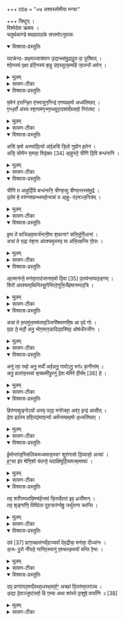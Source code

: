 +++
title = "०७ अश्वस्तोमीया मन्त्राः"

+++
त्रिष्टुप् ।   
विश्वेदेवा ऋषयः ।  
चतुर्थकाण्डे षष्ठप्रपाठके सप्तमोऽनुवाकः
<details open><summary>विश्वास-प्रस्तुतिः</summary>

यदक्र॑न्दᳶ प्रथ॒मञ्जाय॑मान उ॒द्यन्थ्स॑मु॒द्रादु॒त वा॒ पुरी॑षात् ।  
श्ये॒नस्य॑ प॒क्षा ह॑रि॒णस्य॑ बा॒हू उ॑प॒स्तुत्य॒म्महि॑ जा॒तन्ते॑ अर्वन् ।  
</details>

<details><summary>मूलम्</summary>

यदक्र॑न्दᳶ प्रथ॒मञ्जाय॑मान उ॒द्यन्थ्स॑मु॒द्रादु॒त वा॒ पुरी॑षात् ।  
श्ये॒नस्य॑ प॒क्षा ह॑रि॒णस्य॑ बा॒हू उ॑प॒स्तुत्य॒म्महि॑ जा॒तन्ते॑ अर्वन् ।  
</details>

<details><summary>सायण-टीका</summary>

(अथ चतुर्थकाण्डे षष्ठप्रपाठके सप्तमोऽनुवाकः )।  
षष्ठेऽनुवाके कवचादिसंनाहोऽभिहितः।  
अथ सप्तमाद्यनुवाकत्रये होमोऽभि घीयते।  
कल्पः —  “यदक्रन्दः प्रथमं जायमान इत्येतौस्त्रिभिरनुवाकैः षट्त्रिंशतमश्वस्तोमीयाञ्जहोति” इति।  
तत्र सप्तमानुवाके प्रथमामृचमाह– यदक्रन्द इति।  
हेऽर्वन्यद्यस्मात्कारणाज्जायमान उत्पद्यमान एव प्रथममादावक्रन्दः क्रन्दितवानसि अहो अग्न्यादीनामहं साधनामिति महान्तं शब्दमकरोस्तस्मात्कारणात्ते तव जातं महि महत्।  
अत एवोपस्तुत्यं समीचीनमिति  
२२०९ सर्वैरपि स्तोतव्यमासीत्।  
जायमानेम[ ए ]व विशदी क्रियते समुद्रादुद्यन्समुद्रोपलक्षितादुदकादुत्पद्यमानः।  
अप्सुयोनिर्वा अश्व इति श्रुतेः।  
उत वा पुरीषात्, अथवा लौकिकदृष्ट्या पुरीषात्पुंस्त्वशक्तिसंपन्नान्महतोऽश्वादुत्पद्यमानः।  
जन्मन उपस्तुत्यत्वे दृष्ठान्तद्वयमुच्यतेश्येनस्य पक्षा हरिणस्य बाहू।  
इवशब्दोऽत्राध्याहतंव्यः।  
यश्चा श्येनाख्यस्य पक्षिणः पक्षौ शीघ्रोत्पतनहेतुत्वात्सर्वैरुपस्तुत्यौ, यथा वा हरिणस्य मृगस्य बाहू पादौ शीघ्रगमनहेतुत्वादुपस्तुत्यौ तद्वदित्यर्थः।  
</details>

<details open><summary>विश्वास-प्रस्तुतिः</summary>

य॒मेन॑ द॒त्तन्त्रि॒त ए॑नमायुन॒गिन्द्र॑ एणम्प्रथ॒मो अध्य॑तिष्ठत् ।  
ग॒न्ध॒र्वो अ॑स्य रश॒नाम॑गृभ्णा॒थ्सूरा॒दश्व॑व्ँवसवो॒ निर॑तष्ट ।  
</details>

<details><summary>मूलम्</summary>

य॒मेन॑ द॒त्तन्त्रि॒त ए॑नमायुन॒गिन्द्र॑ एणम्प्रथ॒मो अध्य॑तिष्ठत् ।  
ग॒न्ध॒र्वो अ॑स्य रश॒नाम॑गृभ्णा॒थ्सूरा॒दश्व॑व्ँवसवो॒ निर॑तष्ट ।  
</details>

<details><summary>सायण-टीका</summary>

अथ द्वितीयामृचमाह– यमेन दत्तमिति।  
अत्र यमोऽग्निः।  
अग्निर्वाव यम इति श्रुत्यन्तरात्।  
त्रिषु लोकेषु त्रायते विस्तार्यत इति त्रितो वायुः।  
यमेनाग्निना दत्तनेनमश्वं त्रितो वायुरायुनग्रथे योजितवान्।  
तत इन्द्रः प्रथमः सर्वेषु देवेषु मध्ये प्रथमं प्रवृत्तः सन्नेनमश्वमध्यतिष्ठदधिष्ठितवान्योगक्षेमं संपादयितुमभिमानं कृतवानित्यर्थः।  
गन्धर्वः कश्चिद्स्याश्वस्य रशनां बन्धनहेतुं रज्जुमगृभ्णात्स्वीकृतवान्।  
हे वसवो यूयं सूरादादित्यादिममश्वं निरतष्ट निःशेषेण प्रकाशितवन्तः।  
यस्याश्वस्याग्निरानेता, वायुर्योजयिता, इन्द्रोऽभिमन्ता, गन्धर्वो रज्जुग्रहीता, सूर्यप्रकाशेन वसवः प्रकाश यितारस्तादृशोऽयमश्व इति स्तूयते।  
</details>

<details open><summary>विश्वास-प्रस्तुतिः</summary>

असि॑ य॒मो अस्या॑दि॒त्यो अ॑र्व॒न्नसि॑ त्रि॒तो गुह्ये॑न व्र॒तेन॑ ।  
असि॒ सोमे॑न स॒मया॒ विपृ॑क्तः [34]  आ॒हुस्ते॒ त्रीणि॑ दि॒वि बन्ध॑नानि ।  
</details>

<details><summary>मूलम्</summary>

असि॑ य॒मो अस्या॑दि॒त्यो अ॑र्व॒न्नसि॑ त्रि॒तो गुह्ये॑न व्र॒तेन॑ ।  
असि॒ सोमे॑न स॒मया॒ विपृ॑क्तः [34]  आ॒हुस्ते॒ त्रीणि॑ दि॒वि बन्ध॑नानि ।  
</details>

<details><summary>सायण-टीका</summary>

अथ तृतीयामृचमाह– असि यम इति।  
हेऽर्वन्नश्व त्वं यमाभिधोऽग्निरसि।  
तथाऽऽदित्योऽसि।  
तथा त्रितो वायुरसि।  
पूर्वोक्तप्रकारेण वाय्वादित्ययोरनुगृहीतत्वात्तद्रूपत्वम्।  
तथा गुह्येन गोप्बेनाश्वमेधाख्येन कर्मणा तत्रत्येन सोमेन च सुमया समये प्राप्तकले विपृक्तो विशेषेण युक्तोऽसि।  
ईदृशस्य ते तव द्युलोके बन्धनानि बम्धनसाधनानि दामानि त्रीणीत्येयमभिज्ञा आहुः।  
वणिजो हि शक्त्याधिक्येनात्यु ग्रभश्वं विक्रेतुं ग्रामान्तरे नयन्तास्त्रंभिदांमभिर्बध्नन्ति।  
दक्षिणवामपार्श्वयोर्दामद्वयमुभौ पुरुषौ गृह्णीतः।  
यदा दक्षिणभागवर्तिनं द्रष्टुमुद्युङ्क्ते तदा वामभागवती तमाकर्षति।  
तं चेद्द्गष्टुमुद्युङ्क्ते तदानीमितर आकर्षति।  
यदा सदसा पुरतः पलायनं करोति तदा तं वारयितुं गले बद्धमेकं दाम गृहीत्वा पृष्ठतः कश्चिदाकर्षति।  
तदिदं बन्धनत्रयम्।  
यद्वा शास्त्रसिद्धं किंचित्कारणत्रयं द्रष्टव्यम्।  
तदनेन बन्धनत्रयेणाघिकशाक्तिरश्व इति स्तुतो भवति।  
</details>

<details open><summary>विश्वास-प्रस्तुतिः</summary>

त्रीणि॑ त आहुर्दि॒वि बन्ध॑नानि॒ त्रीण्य॒प्सु त्रीण्य॒न्तस्स॑मु॒द्रे ।  
उ॒तेव॑ मे॒ वरु॑णश्छन्थ्स्यर्व॒न्यत्रा॑ त आ॒हुᳶ प॑र॒मञ्ज॒नित्र॑म् ।  
</details>

<details><summary>मूलम्</summary>

त्रीणि॑ त आहुर्दि॒वि बन्ध॑नानि॒ त्रीण्य॒प्सु त्रीण्य॒न्तस्स॑मु॒द्रे ।  
उ॒तेव॑ मे॒ वरु॑णश्छन्थ्स्यर्व॒न्यत्रा॑ त आ॒हुᳶ प॑र॒मञ्ज॒नित्र॑म् ।  
</details>

<details><summary>सायण-टीका</summary>

अथ चतुर्थीमृचमाह–  २२१० त्रीणि त इति।  
यथा द्युलोके तवोचैःश्रवोरूपस्य वन्धनत्रयमाभिज्ञा आहुस्तथैवाप्सु समुद्रे च।  
यथा वा वाजपेयेऽप्स्वन्तरमृतमिति मन्त्रेणाश्वानप्सु स्ना पयन्ति तथाऽपि पूर्वोक्तरीत्या बन्धनत्रयमपेक्षितं तथा समुद्रमध्ये स्थिताया वडवाया बन्धनत्रयमित्येवमभिज्ञा आहुः।  
उतापि च हेऽर्वन्नश्व ते तव यत्र यस्मिन्पितृवीर्ये परमं जनित्रमुत्तमं जन्मेत्येवंलक्षणाभिज्ञा आहुः, तत्पितृवीर्यं त्वमेव वरुणस्त्रिभिर्बन्धनैर्निवारणीयो भूत्वा मे मम छन्त्सीव कथयसीव।  
अयमर्थः—अश्वस्य पितृपक्षभागित्वान्मातरि स्वल्पायामपि सत्यां प्रौढश्चेदश्वो दृश्येत तस्य पिता प्रौढ इत्युत्प्रेक्षितुं शक्यत इति।  
</details>

<details open><summary>विश्वास-प्रस्तुतिः</summary>

इ॒मा ते॑ वाजिन्नव॒मार्ज॑नानी॒मा श॒फानाꣳ॑ सनि॒तुर्नि॒धाना॑ ।  
अत्रा॑ ते भ॒द्रा र॑श॒ना अ॑पश्यमृ॒तस्य॒ या अ॑भि॒रक्ष॑न्ति गो॒पाः ।  
</details>

<details><summary>मूलम्</summary>

इ॒मा ते॑ वाजिन्नव॒मार्ज॑नानी॒मा श॒फानाꣳ॑ सनि॒तुर्नि॒धाना॑ ।  
अत्रा॑ ते भ॒द्रा र॑श॒ना अ॑पश्यमृ॒तस्य॒ या अ॑भि॒रक्ष॑न्ति गो॒पाः ।  
</details>

<details><summary>सायण-टीका</summary>

अथ पञ्चमीमृचगाह– इमा ते बाजिन्निति।  
हे वाजिन्नश्व ते तवेमैतानि दृश्यमानानि अवमार्जनानि शरीरशोधनसाधनानि लोहमयानि।  
यैर्लोहमयैः प्रातःकालादावश्यस्य पांस्वाद्यपनयनाय शरीरं मृज्यते घर्षणेन शोध्यते तान्यवमार्जनानि।  
तथा शफानां खुराणां सनितुर्दातुः पाषाणबहुले मार्गे प्रक्षेप्य[प्तु]स्तव शफभेदनपरिहारार्थमिमा निधानैतानि लोहमयान्यावरणविशेषरूपाणि निधीयन्ते शफेष्विति निधानानिराजानो हि महार्हणां प्रौढानामश्वानां लोहमयैः साधनैः प्रतिदिनं कण्डूरपनयन्ति, शफेषु च लोहपत्राणि कीलयन्ति।  
किंच ते तव भद्राः सुवर्णांदिखचितत्वेन कल्याणरूपा रशनाः खलीनलोहकक्ष्याः पुच्छपत्रा अत्रास्मिन्नेव देशे स्थापिता अहमप्यपश्यम्।  
कीदृशस्य तव, ऋतस्य सत्यस्य बहुमूल्यार्हस्येत्यर्थः।  
कीदृश्यो रशना हति ता विशेष्यन्तेया रशना गोपाः पष्ठदेशव्यथादिपरिहारेणाश्वं गोपायन्त्योऽभिरक्षन्ति उपर्यारूढं पुरुषमभितः पतनादिभ्यः पालयन्ति।  
</details>

<details open><summary>विश्वास-प्रस्तुतिः</summary>

आ॒त्मान॑न्ते॒ मन॑सा॒राद॑जानाम॒वो दि॒वा [35]  प॒तय॑न्तम्पत॒ङ्गम् ।  
शिरो॑ अपश्यम्प॒थिभि॑स्सु॒गेभि॑ररे॒णुभि॒र्जेह॑मानम्पत॒त्रि ।  
</details>

<details><summary>मूलम्</summary>

आ॒त्मान॑न्ते॒ मन॑सा॒राद॑जानाम॒वो दि॒वा [35]  प॒तय॑न्तम्पत॒ङ्गम् ।  
शिरो॑ अपश्यम्प॒थिभि॑स्सु॒गेभि॑ररे॒णुभि॒र्जेह॑मानम्पत॒त्रि ।  
</details>

<details><summary>सायण-टीका</summary>

अथ षष्ठीमृचमाह– आत्मानां त इति।  
हेऽश्व ते तवाऽऽत्मानं स्वरूपमारात्समीप एव मनसा चित्तेनाजानामभिज्ञातवानस्मि।  
कीदृशमात्मानम्, अत्रो रक्षकम्।  
शीघ्रगामी ह्यश्वः परसैन्यभञ्जनेन स्वामिनं रक्षति।  
तथा दिवा षतयन्तमाकाशेन धावन्तम्।  
त्वदीयधावनवेलायं वेगातिशयेन भूमेराक्रमणं केनापि द्गष्टुं न शक्यत इत्यर्थः।  
यस्मादाकाशगामी तस्मादेव च पतङ्गं पक्षिसदृशम्।  
तथा त्वदीयं शिरोऽप्यहमपश्यम्।  
कीदृशं शिरः, सुगेभिर्गन्तुं शक्यैररेणुभिर्धुलिरहितैः पथिभिराकाशमा–  २२११ र्गैजेंहमानं  शीघ्रगतियुक्तमत एव पतत्रि पक्षिसदृशम्।  
यदा ह्ययमश्वः प्रायेण भूमिस्पर्शं विनाऽऽकाशमार्गे धावति तदानीं पाषाणादिरहितत्वादयं मार्गः सुगामो भूमिस्पर्शबाहुल्याभावाद्धूलिरहितश्च।  
तथाविधमार्गेण धावतोऽश्वस्योपरिवर्तिं शिरः सुखेन द्रष्टुं शक्यते, उन्नतदेशवर्तित्वाद्धूल्यावरणाभावाच्चेति।  
ईदृशवेगवानश्व इति स्तुतिः।  
</details>

<details open><summary>विश्वास-प्रस्तुतिः</summary>

अत्रा॑ ते रू॒पमु॑त्त॒मम॑पश्य॒ञ्जिगी॑षमाणमि॒ष आ प॒दे गोः ।  
य॒दा ते॒ मर्तो॒ अनु॒ भोग॒मान॒डादिद्ग्रसि॑ष्ठ॒ ओष॑धीरजीगः ।  
</details>

<details><summary>मूलम्</summary>

अत्रा॑ ते रू॒पमु॑त्त॒मम॑पश्य॒ञ्जिगी॑षमाणमि॒ष आ प॒दे गोः ।  
य॒दा ते॒ मर्तो॒ अनु॒ भोग॒मान॒डादिद्ग्रसि॑ष्ठ॒ ओष॑धीरजीगः ।  
</details>

<details><summary>सायण-टीका</summary>

अथ सप्तमीमृचगाह— अत्रा ते रूपमिति।  
हेऽश्व यदा यस्मिन्काले ते तव भोगं घृतमुद्रादिभक्षृणरूपमनु मतों मनुष्यः परिचारक आनड् भोगं प्राप्तवान्।  
प्रौढेषु राजगृहादिष्वश्वघासार्थं दत्तैर्घृतमुद्गादिभिः परिचारका अमि जीवन्तीति प्रसिद्धम्।  
आदिदीदृशवृत्तान्तादनन्तरमेव ग्रसिष्टोऽतिशयेन ग्रसिदुकामस्त्वमोषधीश्चणकाद्या अजीगः प्रापितोऽसि।  
अत्रास्मिन्नवसरे ते तत्र रूपमुत्तमं सर्वोत्कृष्टमित्यपश्यमहं निश्चितवानस्मि।  
कीदृशस्य तव, इषोऽन्नानि आ समन्तात्पदे प्राप्तुं गोर्गच्छतः।  
कीदुशं रूपम, जिगीषमाणं जेतुमिच्छायुक्तम्।  
अयमर्थः प्रौढराजगृहे त्वदीयभोगमनु अश्ववारा नीचाः सर्वेऽपि सम्यग्भुञ्जते।  
त्वं च राजाज्ञया केनाप्यनिवारितः संश्चणकादिक्षेत्रेषु स्वेच्छया गच्छसि।  
अस्मिन्नवसरे त्वन्मुखेन सर्वाण्यन्नानि प्राप्तुं शक्यन्ते, विजयश्च भविष्यति।  
एवं त्वदीयमहिमानं निश्चितवानस्मीति।  
</details>

<details open><summary>विश्वास-प्रस्तुतिः</summary>

अनु॑ त्वा॒ रथो॒ अनु॒ मर्यो॑ अर्व॒न्ननु॒ गावोऽनु॒ भग॑ᳵ क॒नीना॑म् ।  
अनु॒ व्राता॑स॒स्तव॑ स॒ख्यमी॑यु॒रनु॑ दे॒वा म॑मिरे वी॒र्य॑म् [36]  ते॒ ।  
</details>

<details><summary>मूलम्</summary>

अनु॑ त्वा॒ रथो॒ अनु॒ मर्यो॑ अर्व॒न्ननु॒ गावोऽनु॒ भग॑ᳵ क॒नीना॑म् ।  
अनु॒ व्राता॑स॒स्तव॑ स॒ख्यमी॑यु॒रनु॑ दे॒वा म॑मिरे वी॒र्य॑म् [36]  ते॒ ।  
</details>

<details><summary>सायण-टीका</summary>

अथाष्टमीमृचमाह— अनु त्वेति।  
हेऽर्वस्त्वामनु रथः प्रवर्तते।  
नहि त्वया विना रथो गन्तुं  शक्तः।  
मयों मर्त्योऽश्ववारस्त्यामनु जीवति।  
तच्च पूर्वमेवोदाहृतम्।  
गावोऽपि त्वागनु जीवन्ति, बालस्य तव क्षीरनवनीताद्यर्थं प्रवृद्धस्य तव घृतार्थ च गाः पोषयन्ति।  
कनीनां कन्यकानां बालानां दासीनां भमः सौभाग्यं त्वामनु संपद्यते।  
अश्वशालापरिचारार्थं हि ता अन्नवस्त्रदानेन त्वत्स्वामिनः पोषयन्ति।  
व्रातासो व्राताः सेनारूपा मनुष्यसंघास्तव सख्यमनु त्वदीयं साहाय्यमनु पश्चादीयुर्जयं प्राप्नुवन्ति।  
देवाः प्रजापत्यादयस्ते वीर्यं त्वदीयं सामर्थ्यमनुपलक्ष्य ममिरे स्वकीयहविष्ट्वेन प्रमितवन्तः।  
ईदृशोऽयमश्व इति स्तुतिः।  
</details>

<details open><summary>विश्वास-प्रस्तुतिः</summary>

हिर॑ण्यशृ॒ङ्गोऽयो॑ अस्य॒ पादा॒ मनो॑जवा॒ अव॑र॒ इन्द्र॑ आसीत् ।  
दे॒वा इद॑स्य हवि॒रद्य॑माय॒न्यो अर्व॑न्तम्प्रथ॒मो अ॒ध्यति॑ष्ठत् ।  
</details>

<details><summary>मूलम्</summary>

हिर॑ण्यशृ॒ङ्गोऽयो॑ अस्य॒ पादा॒ मनो॑जवा॒ अव॑र॒ इन्द्र॑ आसीत् ।  
दे॒वा इद॑स्य हवि॒रद्य॑माय॒न्यो अर्व॑न्तम्प्रथ॒मो अ॒ध्यति॑ष्ठत् ।  
</details>

<details><summary>सायण-टीका</summary>

अथ नवमीमृचमाह—  २२१२ हिरण्मशृङ्ग इति।  
अयमश्वो हिरण्यशृङ्गो हिरण्यसमानवर्णः शृङ्गस्था नीयो मूर्धप्रदेशो यस्यासो हिरण्यशृङ्गो हिरण्याङ्कित इत्यर्थः।  
अयो लोहव दत्यन्तदृढः।  
अस्याश्वस्य पादा मनोजवा मनोवृत्तिसदृशेन वेगातिशयेन युक्ताः।  
एतेनाश्वेनोच्चैःश्रवसा त्वेनेन्द्रोऽप्यवये निकृष्ट एवाऽऽसीत्।  
देवा इत्सर्वे हि देवाः स्वयमत्याश्वस्य संबन्धि हविरद्यं हविर्भक्षणमायन्प्राप्तवन्त एतदीयमेव हविरत्तुं योग्यमिति निश्चितवन्तः।  
प्रथम आद्यो यः प्रजापतिरर्वन्तमेनमश्वमध्यतिष्ठदधिष्ठितवान्स्वकीयत्वेन स्वीकृतवान्सोऽप्येतदीयमेव हविरद्यामिति निश्चितवान्।  
</details>

<details open><summary>विश्वास-प्रस्तुतिः</summary>

ई॒र्मान्ता॑स॒स्सिलि॑कमध्यमास॒स्सꣳ शूर॑णासो दि॒व्यासो॒ अत्याः॑ ।  
ह॒ꣳ॒सा इ॑व श्रेणि॒शो य॑तन्ते॒ यदाक्षि॑षुर्दि॒व्यमज्म॒मश्वाः॑ ।  
</details>

<details><summary>मूलम्</summary>

ई॒र्मान्ता॑स॒स्सिलि॑कमध्यमास॒स्सꣳ शूर॑णासो दि॒व्यासो॒ अत्याः॑ ।  
ह॒ꣳ॒सा इ॑व श्रेणि॒शो य॑तन्ते॒ यदाक्षि॑षुर्दि॒व्यमज्म॒मश्वाः॑ ।  
</details>

<details><summary>सायण-टीका</summary>

अथ दशमीमृचमाह– ईर्मान्ताम इति।  
सर्वेऽप्बश्वा एवंबिधाः।  
कीदृशा इति तदुच्यतेईर्गान्तासः नलभानो जघनभागाश्चाश्वस्यान्तौ, तावीर्मौ प्रसृतावुन्नतौ येषां त ईर्मान्तासः।  
सिलिकं संकुचितं निम्नं मध्ये पृष्टभागे येषा ते सिलिकमध्यमासः।  
यत्र मनुष्या आरोहम्ति स देशो निम्नः।  
न तु गजस्यवे पृष्ठभाग उन्नतः।  
संसूरणासो युद्धे जयहेतुत्वेन सम्यक्शूराः।  
दिव्यासो ग्रामगमनादिरूपव्यवहारनिष्पादकाः।  
अत्याः संततगमनशीलाः।  
ते च हंसा इव श्रेणिशः संघशो यतन्ते।  
यथा हंसाः पङ्क्तिबद्धाः संधीभूयाऽऽकाशे यतन्ते गच्छन्त्येवमश्वा अपि बहवः संहता युद्धाय प्रयतन्ते।   यद्यस्मात्कारणदश्वा दिव्यं क्रीडाविजिगीषाद्यार्थमज्मं गमनमाक्षिषुर्व्याप्तवन्तस्तस्मादश्वजातिमात्रस्ययैवं प्रशस्तत्वात्स क्रतुनिष्पादकः प्रकृतोऽश्वः प्रशस्त इति किमु वक्तव्बः।  
</details>

<details open><summary>विश्वास-प्रस्तुतिः</summary>

तव॒ शरी॑रम्पतयि॒ष्ण्व॑र्व॒न्तव॑ चि॒त्तव्ँवात॑ इव॒ ध्रजी॑मान् ।  
तव॒ शृङ्गा॑णि॒ विष्ठि॑ता पुरु॒त्रार॑ण्येषु॒ जर्भु॑राणा चरन्ति ।  
</details>

<details><summary>मूलम्</summary>

तव॒ शरी॑रम्पतयि॒ष्ण्व॑र्व॒न्तव॑ चि॒त्तव्ँवात॑ इव॒ ध्रजी॑मान् ।  
तव॒ शृङ्गा॑णि॒ विष्ठि॑ता पुरु॒त्रार॑ण्येषु॒ जर्भु॑राणा चरन्ति ।  
</details>

<details><summary>सायण-टीका</summary>

अथैकादशीमृचमाह– तव शरीरमिति।   हेवर्वंस्तव शरीरं षतयिष्णु पतनशीलं शीघ्रगमशीलमित्यर्थः तव चितं वात इव वातसदृशश्च(शं च )।   वायुः कीदृशः, घ्रजीमान्वेनवान्।   तव शृङ्गाणि शृङ्गस्थानीयानि।   उपरि प्रक्षिप्तान्यायुधानि विष्ठिता विशेषेण तत्र तत्र स्थितानि साधितानि।   अश्वस्योपरि क्वचिदिषुधिः क्यचित्खड्ग इत्येवं बहून्बायुधानि प्राप्यन्ते।   तानि च पुरुषु बहुषु अरण्येषु ग्रामेन्यो बहिर्भूतेषु युद्धप्रदेशेषु जर्भुराणा परसैन्यान्यतिशयेन भरमाणानि चरन्ति प्रवर्तन्ते।  
</details>

<details open><summary>विश्वास-प्रस्तुतिः</summary>

उप॑ [37]  प्रागा॒च्छस॑नव्ँवा॒ज्यर्वा॑ देव॒द्रीचा॒ मन॑सा॒ दीध्या॑नः ।  
अ॒जᳶ पु॒रो नी॑यते॒ नाभि॑र॒स्यानु॑ प॒श्चात्क॒वयो॑ यन्ति रे॒भाः ।  
</details>

<details><summary>मूलम्</summary>

उप॑ [37]  प्रागा॒च्छस॑नव्ँवा॒ज्यर्वा॑ देव॒द्रीचा॒ मन॑सा॒ दीध्या॑नः ।  
अ॒जᳶ पु॒रो नी॑यते॒ नाभि॑र॒स्यानु॑ प॒श्चात्क॒वयो॑ यन्ति रे॒भाः ।  
</details>

<details><summary>सायण-टीका</summary>

अत द्वादशीमृचमाह–  २२१३ उष प्रागादिति।   वाजी क्रतुद्वाराऽन्नहेतुरर्वाऽयमधः शसनमस्प्रिन्क्रतौ विशासनस्थानं प्रत्युपप्रागात्समीपं प्राप्तवान्।   किं कूर्वन्, देवद्रीचा मनसा दीध्यानः देवानाञ्चति प्राप्नोतीति देवद्यङ् तादृशेन निरन्तरं देवविषयेण मनसा ध्यानं कुर्वन्।   अजः प्रजापतिः पुरो नीयतेऽऽस्मादश्वात्पूर्वमृत्विग्भिर्नीयते, प्रजापतिं पुरतो नीयते।   अस्याश्वस्य नाभिर्भाभ्युपलक्षितं शरीरं प्रजाषतिमनु नीयते।   अस्याश्यस्य पश्चात्पृष्ठभागे कवयो विद्वांस ऋत्विजो रेभा यन्ति स्तुतिं कुर्वाण गच्छन्ति।  
</details>

<details open><summary>विश्वास-प्रस्तुतिः</summary>

उप॒ प्रागा॑त्पर॒मय्ँयथ्स॒धस्थ॒मर्वा॒ꣳ॒ अच्छा॑ पि॒तर॑म्मा॒तर॑ञ्च ।  
अ॒द्या दे॒वाञ्जुष्ट॑तमो॒ हि ग॒म्या अथा शा॑स्ते दा॒शुषे॒ वार्या॑णि ॥ [38]
</details>

<details><summary>मूलम्</summary>

उप॒ प्रागा॑त्पर॒मय्ँयथ्स॒धस्थ॒मर्वा॒ꣳ॒ अच्छा॑ पि॒तर॑म्मा॒तर॑ञ्च ।  
अ॒द्या दे॒वाञ्जुष्ट॑तमो॒ हि ग॒म्या अथा शा॑स्ते दा॒शुषे॒ वार्या॑णि ॥ [38]
</details>

<details><summary>सायण-टीका</summary>

अथ त्रयोदशीमृचमाह– उप प्रागादिति।   अर्वाञ्शीघ्रगमनवानयमश्वः परममुत्कृष्टं यत्सधस्थं शमितृभिः सह स्थातुं योग्यं यत्त्स्थानमस्ति तदुपप्रागात्तत्समीपं प्राप्तवान्।   किमर्थम्, पितरं मातरं चापि प्राप्तुं स्वर्मलोके दिव्यो यः पिता या च माता दिव्या तावुभौ प्राप्तुं देवताजन्मन इत्यर्थः।   हेऽश्वाद्यास्मिन्दिने जुष्टतमोऽतिशयेन प्रीतः सन्देवान्गम्याः प्राप्नुहि। अथानन्तरं दाशुषे हविर्दत्तवते यजमानाय वार्याणि वरणी यानि फलानि अयमृत्विक्संघ आशास्ते प्रार्थयति॥  

इति श्रीमत्सायणाचार्यविरचिते माधवीये वेदार्थप्रकाशे कृष्णयजुर्वेदीयतैत्तिरीयसंहिताभाष्ये चतुर्थकाण्डे षष्ठप्रपाठके  तृतीयोऽनुवाकः ॥   ७॥  
</details>
